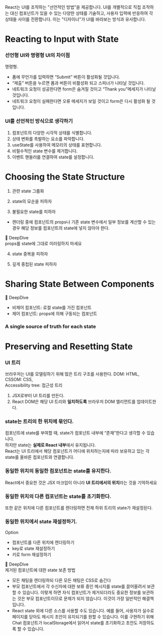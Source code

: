 React는 UI를 조작하는 "선언적인 방법"을 제공합니다. UI를 개별적으로 직접 조작하는 대신 컴포넌트가 있을 수 있는 다양한 상태를 기술하고, 사용자 입력에 반응하여 각 상태들 사이를 전환합니다. 이는 "디자이너"가 UI를 바라보는 방식과 유사합니다.

# Reacting to Input with State

### 선언형 UI와 명령형 UI의 차이점 

명령형.

- 폼에 무언가를 입력하면 “Submit” 버튼이 활성화될 것입니다.
- “제출” 버튼을 누르면 폼과 버튼이 비활성화 되고 스피너가 나타날 것입니다.
- 네트워크 요청이 성공한다면 form은 숨겨질 것이고 “Thank you”메세지가 나타날 것입니다.
- 네트워크 요청이 실패한다면 오류 메세지가 보일 것이고 form은 다시 활성화 될 것입니다.

### UI를 선언적인 방식으로 생각하기

1. 컴포넌트의 다양한 시각적 상태를 식별합니다.
2. 상태 변화를 촉발하는 요소를 파악합니다.
3. useState를 사용하여 메모리의 상태를 표현합니다.
4. 비필수적인 state 변수를 제거합니다.
5. 이벤트 핸들러를 연결하여 state를 설정합니다.

# Choosing the State Structure

1. 관련 state 그룹화

2. state의 모순을 피하자

3. 불필요한 state를 피하자

- 렌더링 중에 컴포넌트의 props나 기존 state 변수에서 일부 정보를 계산할 수 있는 경우 해당 정보를 컴포넌트의 state에 넣지 않아야 한다.

:round_pushpin: DeepDive  
props를 state에 그대로 미러링하지 마세요 

4. state 중복을 피하자

5. 깊게 중첩된 state 피하자

# Sharing State Between Components

:round_pushpin: DeepDive  
- 비제어 컴포넌트: 로컬 state를 가진 컴포넌트
- 제어 컴포넌트: props에 의해 구동되는 컴포넌트

### A single source of truth for each state

# Preserving and Resetting State

### UI 트리

브라우저는 UI를 모델링하기 위해 많은 트리 구조를 사용한다.
DOM: HTML,  
CSSOM: CSS,  
Accessibility tree: 접근성 트리  
  
1. JSX로부터 UI 트리를 만든다.
2. React DOM은 해당 UI 트리와 **일치하도록** 브라우저 DOM 엘리먼트를 업데이트한다.

### state는 트리의 한 위치에 묶인다.

컴포넌트에 state를 부여할 때, state가 컴포넌트 내부에 “존재”한다고 생각할 수 있습니다.  
하지만 state는 **실제로 React 내부**에서 유지됩니다.  
React는 UI 트리에서 해당 컴포넌트가 어디에 위치하는지에 따라 보유하고 있는 각 state를 올바른 컴포넌트와 연결합니다.

### 동일한 위치의 동일한 컴포넌트는 state를 유지한다.

React에서 중요한 것은 JSX 마크업이 아니라 **UI 트리에서의 위치**라는 것을 기억하세요

### 동일한 위치의 다른 컴포넌트는 state를 초기화한다.

또한 같은 위치에 다른 컴포넌트를 렌더링하면 전체 하위 트리의 state가 재설정된다.

### 동일한 위치에서 state 재설정하기.

Option
- 컴포넌트를 다른 위치에 렌더링하기 
- key로 state 재설정하기 
- 키로 form 재설정하기 

:round_pushpin: DeepDive  
제거된 컴포넌트에 대한 state 보존 방법
- 모든 채팅을 렌더링하되 다른 모든 채팅은 CSS로 숨긴다
- 부모 컴포넌트에서 각 수신자에 대한 보류 중인 메시지를 state를 끌어올려서 보관할 수 있습니다. 이렇게 하면 자식 컴포넌트가 제거되더라도 중요한 정보를 보관하는 것은 부모 컴포넌트이므로 문제가 되지 않습니다. 이것이 가장 일반적인 해결책입니다.
- React state 외에 다른 소스를 사용할 수도 있습니다. 예를 들어, 사용자가 실수로 페이지를 닫아도 메시지 초안이 유지되기를 원할 수 있습니다. 이를 구현하기 위해 Chat 컴포넌트가 localStorage에서 읽어서 state를 초기화하고 초안도 저장하도록 할 수 있습니다.